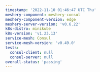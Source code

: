```yaml
---
timestamp: '2022-11-10 01:46:47 UTC Thu'
meshery-component: meshery-consul
meshery-component-version: edge
meshery-server-version: 'v0.6.22'
k8s-distro: minikube
k8s-version: 'v1.23.13'
service-mesh: Consul
service-mesh-version: 'v0.49.0'
tests:
  consul-client: null
  consul-server: null
overall-status: 'passing'
---
```

